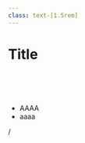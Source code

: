 ```yaml
---
class: text-[1.5rem]
---
```


# Title

<br>
<br>
<br>

- AAAA
- aaaa

<div
  class="absolute bottom-[1rem] right-[1rem] text-[1rem]"
>
  <SlideCurrentNo /> / <SlidesTotal />
</div>

<!--
Note
-->
